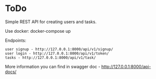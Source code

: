 # ToDo
Simple REST API for creating users and tasks.

Use docker: docker-compose up

Endpoints:

    user signup - http://127.0.0.1:8000/api/v1/signup/
    user login - http://127.0.0.1:8000/api/v1/token/
    tasks - http://127.0.0.1:8000/api/v1/task/ 
    

More information you can find in swagger doc - http://127.0.0.1:8000/api-docs/
